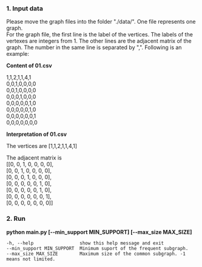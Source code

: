 ### 1. Input data

Please move the graph files into the folder "./data/". One file represents one graph. </br>
For the graph file, the first line is the label of the vertices. The labels of the vertexes are integers from 1. The other lines are the adjacent matrix of the graph. The number in the same line is separated by ",". Following is an example:</br>

<strong>Content of 01.csv</strong></br>

1,1,2,1,1,4,1</br>
0,0,1,0,0,0,0</br>
0,0,1,0,0,0,0</br>
0,0,0,1,0,0,0</br>
0,0,0,0,0,1,0</br>
0,0,0,0,0,1,0</br>
0,0,0,0,0,0,1</br>
0,0,0,0,0,0,0</br>

<strong>Interpretation of 01.csv</strong></br>

The vertices are 
[1,1,2,1,1,4,1]</br>

The adjacent matrix is</br>
[[0, 0, 1, 0, 0, 0, 0],</br>
 [0, 0, 1, 0, 0, 0, 0],</br>
 [0, 0, 0, 1, 0, 0, 0],</br>
 [0, 0, 0, 0, 0, 1, 0],</br>
 [0, 0, 0, 0, 0, 1, 0],</br>
 [0, 0, 0, 0, 0, 0, 1],</br>
 [0, 0, 0, 0, 0, 0, 0]]</br>


### 2. Run

<strong>python main.py [--min_support MIN_SUPPORT] [--max_size MAX_SIZE]</strong>
```
-h, --help                 show this help message and exit
--min_support MIN_SUPPORT  Minimum suport of the frequent subgraph.                 
--max_size MAX_SIZE        Maximum size of the common subgraph. -1 means not limited.
```

